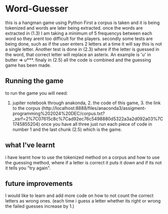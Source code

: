 # Word-Guesser
this is a hangman game using Python
First a corpus is taken and it is being tokenized and words are later being extracted. once the words are extracted in (1.3) I am taking a minimum of 5 frequencys between each word so they arent too difficult for the players.
secondly some tests are being done, such as if the user enters 2 letters at a time it will say this is not a single letter. Another test is done in (2.3) where if the letter is guessed in the word, that correct letter will replace an asterix. An example is 'u' in butter => *u****.
finaly in (2.5) all the code is combined and the guessing game has been made.
## Running the game
to run the game you will need:
1. jupiter notebook through anakonda, 2. the code of this game, 3. the link to the corpus (http://localhost:8888/files/anaconda3/assigment-programming%202024%20DEC/corpus.txt?_xsrf=2%7C07615c8c%7Cad92ec76c5498880d5322a3a2d092a03%7C1745855204)
once you have all three just run each piece of code in number 1 and the last chunk (2.5) which is the game.
## what I've learnt
i have learnt how to use the tokenized method on a corpus and how to use the guessing method, where if a letter is correct it puts it down and if its not it tells you "try again".
## future improvements
I would like to learn and add more code on how to not count the correct letters as wrong ones. (each time i guess a letter whether its right or wrong the failed guesses increase by 1.)
